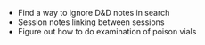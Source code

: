 - Find a way to ignore D&D notes in search
- Session notes linking between sessions
- Figure out how to do examination of poison vials 



